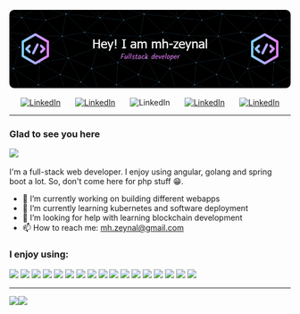 ![banner](github-header-image.png)
<div style="display: flex; justify-content: space-between; padding: 0 20px;">
    <a href="https://www.linkedin.com/in/mohammad-hossein-zeynal-zadeh-a3b1b8213/" target="_blank"><img src="https://img.shields.io/badge/LinkedIn-0077B5?style=for-the-badge&logo=linkedin&logoColor=white" alt="LinkedIn"></a>
    <a href="https://twitter.com/mhzn74" target="_blank"><img src="https://img.shields.io/badge/Twitter-1DA1F2?style=for-the-badge&logo=twitter&logoColor=white" alt="LinkedIn"></a>
    <a title="mh.zeynal@gmail.com" target="_blank"><img src="https://img.shields.io/badge/Gmail-D14836?style=for-the-badge&logo=gmail&logoColor=white" alt="LinkedIn"></a>
    <a href="https://open.spotify.com/user/8dvm6mrnc8k2umslju5hbdzin" target="_blank"><img src="https://img.shields.io/badge/Spotify-1ED760?style=for-the-badge&logo=spotify&logoColor=white" alt="LinkedIn"></a>
    <a href="https://t.me/mhzz_99" target="_blank"><img src="https://img.shields.io/badge/Telegram-2CA5E0?style=for-the-badge&logo=telegram&logoColor=white" alt="LinkedIn"></a>
</div>  
  
---
### Glad to see you here
<img src="https://api.visitorbadge.io/api/visitors?path=https%3A%2F%2Fgithub.com%2Fmh-zeynal%2F&labelColor=%2337d67a&countColor=%23263759" /></a>

I'm a full-stack web developer. I enjoy using angular, golang and spring boot a lot. So, don't come here for php stuff 😁.  
  
- 🔭 I’m currently working on building different webapps
- 🌱 I’m currently learning kubernetes and software deployment
- 🤔 I’m looking for help with learning blockchain development
- 📫 How to reach me: mh.zeynal@gmail.com
  
### I enjoy using:
<div>
    <img src="https://img.shields.io/badge/Go-00ADD8?style=for-the-badge&logo=go&logoColor=white">
    <img src="https://img.shields.io/badge/Java-ED8B00?style=for-the-badge&logo=openjdk&logoColor=white">
    <img src="https://img.shields.io/badge/Angular-DD0031?style=for-the-badge&logo=angular&logoColor=white">
    <img src="https://img.shields.io/badge/JavaScript-323330?style=for-the-badge&logo=javascript&logoColor=F7DF1E">
    <img src="https://img.shields.io/badge/HTML5-E34F26?style=for-the-badge&logo=html5&logoColor=white">
    <img src="https://img.shields.io/badge/TypeScript-007ACC?style=for-the-badge&logo=typescript&logoColor=white">
    <img src="https://img.shields.io/badge/Sass-CC6699?style=for-the-badge&logo=sass&logoColor=white">
    <img src="https://img.shields.io/badge/Spring-6DB33F?style=for-the-badge&logo=spring&logoColor=white">
    <img src="https://img.shields.io/badge/MySQL-00000F?style=for-the-badge&logo=mysql&logoColor=white">
    <img src="https://img.shields.io/badge/Powershell-2CA5E0?style=for-the-badge&logo=powershell&logoColor=white">
    <img src="https://img.shields.io/badge/IntelliJ_IDEA-000000.svg?style=for-the-badge&logo=intellij-idea&logoColor=white">
    <img src="https://img.shields.io/badge/VSCode-0078D4?style=for-the-badge&logo=visual%20studio%20code&logoColor=white">
    <img src="https://img.shields.io/badge/GIT-E44C30?style=for-the-badge&logo=git&logoColor=white">
    <img src="https://img.shields.io/badge/Figma-F24E1E?style=for-the-badge&logo=figma&logoColor=white">
    <img src="https://img.shields.io/badge/Fedora-294172?style=for-the-badge&logo=fedora&logoColor=white">
    <img src="https://img.shields.io/badge/Docker-2CA5E0?style=for-the-badge&logo=docker&logoColor=white">
    <img src="https://img.shields.io/badge/kubernetes-326ce5.svg?&style=for-the-badge&logo=kubernetes&logoColor=white">
</div>
  
---
<div style="display:flex;">
    <img height="170em" src="https://github-readme-stats.vercel.app/api?username=mh-zeynal&theme=algolia&show_icons=true&hide_border=true&&count_private=true&include_all_commits=true"/>

<img height="170em" src="https://github-readme-stats.vercel.app/api/top-langs?username=mh-zeynal&hide=html,scss,stylus,blade,jupyter%20notebook,python,css,shell,batchfile,dockerfile&theme=algolia&show_icons=true">

</div>  
  